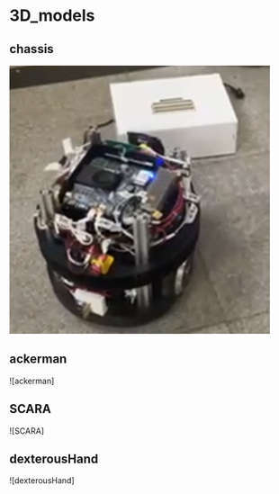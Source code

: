 # 3D_models

## chassis

![chassis](./imgs&videos/chassis.jpg)

## ackerman

![ackerman]

## SCARA

![SCARA]

## dexterousHand

![dexterousHand]
